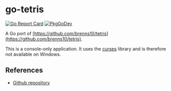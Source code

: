 # go-tetris
[![Go Report Card](https://goreportcard.com/badge/github.com/philhanna/go-tetris)][idGoReportCard]
[![PkgGoDev](https://pkg.go.dev/badge/github.com/philhanna/go-tetris)][idPkgGoDev]


A Go port of [https://github.com/brenns10/tetris](https://github.com/brenns10/tetris).

This is a console-only application. It uses the [curses](https://en.wikipedia.org/wiki/Ncurses)
library and is therefore not available on Windows.

## References

- [Github repository](https://github.com/philhanna/go-tetris.git)


[idGoReportCard]: https://goreportcard.com/report/github.com/philhanna/go-tetris
[idPkgGoDev]: https://pkg.go.dev/github.com/philhanna/go-tetris
